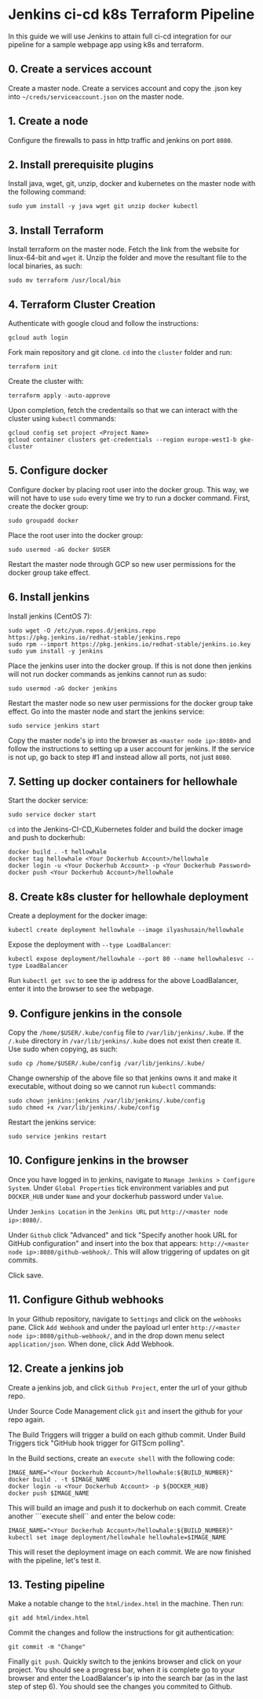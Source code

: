# Jenkins ci-cd k8s Terraform Pipeline

In this guide we will use Jenkins to attain full ci-cd integration for our pipeline for a sample webpage app using k8s and terraform.

## 0. Create a services account

Create a master node. Create a services account and copy the .json key into ```~/creds/serviceaccount.json``` on the master node.

## 1. Create a node

Configure the firewalls to pass in http traffic and jenkins on port ```8080```.

## 2. Install prerequisite plugins

Install java, wget, git, unzip, docker and kubernetes on the master node with the following command:

```sudo yum install -y java wget git unzip docker kubectl```

## 3. Install Terraform

Install terraform on the master node. Fetch the link from the website for linux-64-bit and ```wget``` it. Unzip the folder and move the resultant file to the local binaries, as such:

```sudo mv terraform /usr/local/bin```

## 4. Terraform Cluster Creation

Authenticate with google cloud and follow the instructions:

```gcloud auth login```

Fork main repository and git clone. ```cd``` into the ```cluster``` folder and run:

```terraform init```

Create the cluster with:

```terraform apply -auto-approve```

Upon completion, fetch the credentails so that we can interact with the cluster using ```kubectl``` commands:

```
gcloud config set project <Project Name>
gcloud container clusters get-credentials --region europe-west1-b gke-cluster
```

## 5. Configure docker

Configure docker by placing root user into the docker group. This way, we will not have to use ```sudo``` every time we try to run a docker command. First, create the docker group:

```sudo groupadd docker```

Place the root user into the docker group:

```sudo usermod -aG docker $USER```

Restart the master node through GCP so new user permissions for the docker group take effect.

## 6. Install jenkins

Install jenkins (CentOS 7):

```
sudo wget -O /etc/yum.repos.d/jenkins.repo https://pkg.jenkins.io/redhat-stable/jenkins.repo
sudo rpm --import https://pkg.jenkins.io/redhat-stable/jenkins.io.key
sudo yum install -y jenkins
```

Place the jenkins user into the docker group. If this is not done then jenkins will not run docker commands as jenkins cannot run as sudo:

```sudo usermod -aG docker jenkins```

Restart the master node so new user permissions for the docker group take effect. Go into the master node and start the jenkins service:

```sudo service jenkins start```

Copy the master node's ip into the browser as ```<master node ip>:8080>``` and follow the instructions to setting up a user account for jenkins. If the service is not up, go back to step #1 and instead allow all ports, not just ```8080```.

## 7. Setting up docker containers for hellowhale

Start the docker service:

```sudo service docker start```

```cd``` into the Jenkins-CI-CD_Kubernetes folder and build the docker image and push to dockerhub:

```
docker build . -t hellowhale
docker tag hellowhale <Your Dockerhub Account>/hellowhale
docker login -u <Your Dockerhub Account> -p <Your Dockerhub Password>
docker push <Your Dockerhub Account>/hellowhale
```

## 8. Create k8s cluster for hellowhale deployment

Create a deployment for the docker image:

```kubectl create deployment hellowhale --image ilyashusain/hellowhale```

Expose the deployment with ```--type LoadBalancer```:

```kubectl expose deployment/hellowhale --port 80 --name hellowhalesvc --type LoadBalancer```

Run ```kubectl get svc``` to see the ip address for the above LoadBalancer, enter it into the browser to see the webpage.

## 9. Configure jenkins in the console

Copy the ```/home/$USER/.kube/config``` file to ```/var/lib/jenkins/.kube```. If the ```/.kube``` directory in ```/var/lib/jenkins/.kube``` does not exist then create it. Use sudo when copying, as such:

```sudo cp /home/$USER/.kube/config /var/lib/jenkins/.kube/```

Change ownership of the above file so that jenkins owns it and make it executable, without doing so we cannot run ```kubectl``` commands:

```
sudo chown jenkins:jenkins /var/lib/jenkins/.kube/config
sudo chmod +x /var/lib/jenkins/.kube/config
```

Restart the jenkins service:

```sudo service jenkins restart```

## 10. Configure jenkins in the browser

Once you have logged in to jenkins, navigate to ```Manage Jenkins > Configure System```. Under ```Global Properties``` tick environment variables and put ```DOCKER_HUB``` under ```Name``` and your dockerhub password under ```Value```.

Under ```Jenkins Location``` in the ```Jenkins URL``` put ```http://<master node ip>:8080/```.

Under ```Github``` click "Advanced" and tick "Specify another hook URL for GitHub configuration" and insert into the box that appears:
```http://<master node ip>:8080/github-webhook/```. This will allow triggering of updates on git commits.

Click save.

## 11. Configure Github webhooks

In your Github repository, navigate to ```Settings``` and click on the ```webhooks``` pane. Click ```Add Webhook``` and under the payload url enter ```http://<master node ip>:8080/github-webhook/```, and in the drop down menu select ```application/json```. When done, click Add Webhook.

## 12. Create a jenkins job

Create a jenkins job, and click ```Github Project```, enter the url of your github repo.

Under Source Code Management click ```git``` and insert the github for your repo again.

The Build Triggers will trigger a build on each github commit. Under Build Triggers tick "GitHub hook trigger for GITScm polling".

In the Build sections, create an ```execute shell``` with the following code:

```
IMAGE_NAME="<Your Dockerhub Account>/hellowhale:${BUILD_NUMBER}"
docker build . -t $IMAGE_NAME
docker login -u <Your Dockerhub Account> -p ${DOCKER_HUB}
docker push $IMAGE_NAME
```

This will build an image and push it to dockerhub on each commit. Create another ```execute shell`` and enter the below code:

```
IMAGE_NAME="<Your Dockerhub Account>/hellowhale:${BUILD_NUMBER}"
kubectl set image deployment/hellowhale hellowhale=$IMAGE_NAME
```

This will reset the deployment image on each commit. We are now finished with the pipeline, let's test it.

## 13. Testing pipeline

Make a notable change to the ```html/index.html``` in the machine. Then run:

```git add html/index.html```

Commit the changes and follow the instructions for git authentication:

```git commit -m "Change"```

Finally ```git push```. Quickly switch to the jenkins browser and click on your project. You should see a progress bar, when it is complete go to your browser and enter the LoadBalancer's ip into the search bar (as in the last step of step 6). You should see the changes you commited to Github.
